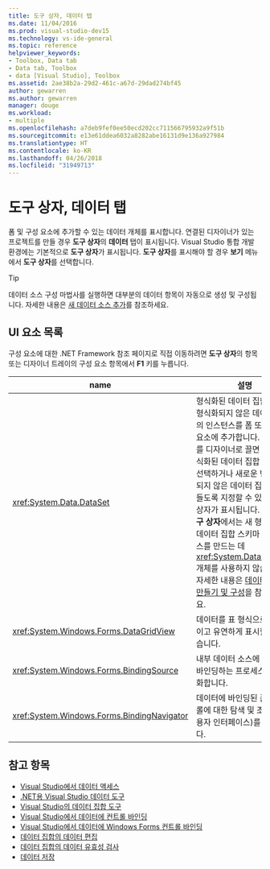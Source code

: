 ```yaml
---
title: 도구 상자, 데이터 탭
ms.date: 11/04/2016
ms.prod: visual-studio-dev15
ms.technology: vs-ide-general
ms.topic: reference
helpviewer_keywords:
- Toolbox, Data tab
- Data tab, Toolbox
- data [Visual Studio], Toolbox
ms.assetid: 2ae38b2a-29d2-461c-a67d-29dad274bf45
author: gewarren
ms.author: gewarren
manager: douge
ms.workload:
- multiple
ms.openlocfilehash: a7deb9fef0ee50ecd202cc711566795932a9f51b
ms.sourcegitcommit: e13e61ddea6032a8282abe16131d9e136a927984
ms.translationtype: HT
ms.contentlocale: ko-KR
ms.lasthandoff: 04/26/2018
ms.locfileid: "31949713"
---
```

# <a name="toolbox-data-tab"></a>도구 상자, 데이터 탭
폼 및 구성 요소에 추가할 수 있는 데이터 개체를 표시합니다. 연결된 디자이너가 있는 프로젝트를 만들 경우 **도구 상자**의 **데이터** 탭이 표시됩니다. Visual Studio 통합 개발 환경에는 기본적으로 **도구 상자**가 표시됩니다. **도구 상자**를 표시해야 할 경우 **보기** 메뉴에서 **도구 상자**를 선택합니다.

> [!TIP]
> 데이터 소스 구성 마법사를 실행하면 대부분의 데이터 항목이 자동으로 생성 및 구성됩니다. 자세한 내용은 [새 데이터 소스 추가](../../data-tools/add-new-data-sources.md)를 참조하세요.


## <a name="ui-element-list"></a>UI 요소 목록
 구성 요소에 대한 .NET Framework 참조 페이지로 직접 이동하려면 **도구 상자**의 항목 또는 디자이너 트레이의 구성 요소 항목에서 **F1** 키를 누릅니다.

|name|설명|
|----------|-----------------|
|<xref:System.Data.DataSet>|형식화된 데이터 집합 또는 형식화되지 않은 데이터 집합의 인스턴스를 폼 또는 구성 요소에 추가합니다. 이 개체를 디자이너로 끌면 기존 형식화된 데이터 집합 클래스를 선택하거나 새로운 빈 형식화되지 않은 데이터 집합을 만들도록 지정할 수 있는 대화 상자가 표시됩니다. **참고:** **도구 상자**에서는 새 형식화된 데이터 집합 스키마 및 클래스를 만드는 데 <xref:System.Data.DataSet> 개체를 사용하지 않습니다. 자세한 내용은 [데이터 집합 만들기 및 구성](../../data-tools/create-and-configure-datasets-in-visual-studio.md)을 참조하세요.|
|<xref:System.Windows.Forms.DataGridView>|데이터를 표 형식으로 효과적이고 유연하게 표시할 수 있습니다.|
|<xref:System.Windows.Forms.BindingSource>|내부 데이터 소스에 컨트롤을 바인딩하는 프로세스를 간소화합니다.|
|<xref:System.Windows.Forms.BindingNavigator>|데이터에 바인딩된 폼의 컨트롤에 대한 탐색 및 조작 UI(사용자 인터페이스)를 나타냅니다.|

## <a name="see-also"></a>참고 항목

- [Visual Studio에서 데이터 액세스](../../data-tools/accessing-data-in-visual-studio.md)
- [.NET용 Visual Studio 데이터 도구](../../data-tools/visual-studio-data-tools-for-dotnet.md)
- [Visual Studio의 데이터 집합 도구](../../data-tools/dataset-tools-in-visual-studio.md)
- [Visual Studio에서 데이터에 컨트롤 바인딩](../../data-tools/bind-controls-to-data-in-visual-studio.md)
- [Visual Studio에서 데이터에 Windows Forms 컨트롤 바인딩](../../data-tools/bind-windows-forms-controls-to-data-in-visual-studio.md)
- [데이터 집합의 데이터 편집](../../data-tools/edit-data-in-datasets.md)
- [데이터 집합의 데이터 유효성 검사](../../data-tools/validate-data-in-datasets.md)
- [데이터 저장](../../data-tools/saving-data.md)